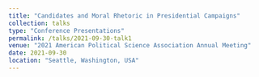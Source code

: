 ```yaml
---
title: "Candidates and Moral Rhetoric in Presidential Campaigns"
collection: talks
type: "Conference Presentations"
permalink: /talks/2021-09-30-talk1
venue: "2021 American Political Science Association Annual Meeting"
date: 2021-09-30
location: "Seattle, Washington, USA"
---
```


